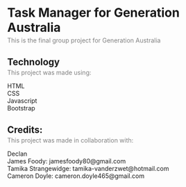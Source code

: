 <h1>Task Manager for Generation Australia</h1>
<h3 style="font-size: 14px; font-weight: normal; color: gray; margin-top: -15px;">This is the final group project for Generation Australia</h3>

<h2>Technology</h2>
<h3 style="font-size: 14px; font-weight: normal; color: gray; margin-top: -15px;">This project was made using:</h3>
HTML<br>
CSS<br>
Javascript<br>
Bootstrap<br>

<h2>Credits:</h2>
<h3 style="font-size: 14px; font-weight: normal; color: gray; margin-top: -15px;">This project was made in collaboration with:</h3>
<p>Declan<br>
James Foody: jamesfoody80@gmail.com<br>
Tamika Strangewidge: tamika-vanderzwet@hotmail.com<br>
Cameron Doyle: cameron.doyle465@gmail.com<br></p>
